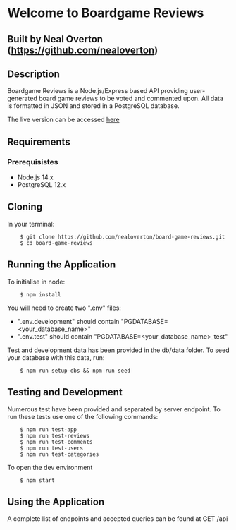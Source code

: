 # Welcome to Boardgame Reviews

## Built by Neal Overton (https://github.com/nealoverton)

## Description

Boardgame Reviews is a Node.js/Express based API providing user-generated board game reviews to be voted and commented upon. All data is formatted in JSON and stored in a PostgreSQL database.

The live version can be accessed [here](https://boardgame-reviews.herokuapp.com/)

## Requirements

### Prerequisistes

- Node.js 14.x
- PostgreSQL 12.x

## Cloning

In your terminal:

        $ git clone https://github.com/nealoverton/board-game-reviews.git
        $ cd board-game-reviews

## Running the Application

To initialise in node:

        $ npm install

You will need to create two ".env" files:

- ".env.development" should contain "PGDATABASE=<your_database_name>"
- ".env.test" should contain "PGDATABASE=<your_database_name>\_test"

Test and development data has been provided in the db/data folder. To seed your database with this data, run:

        $ npm run setup-dbs && npm run seed

## Testing and Development

Numerous test have been provided and separated by server endpoint. To run these tests use one of the following commands:

        $ npm run test-app
        $ npm run test-reviews
        $ npm run test-comments
        $ npm run test-users
        $ npm run test-categories

To open the dev environment

        $ npm start

## Using the Application

A complete list of endpoints and accepted queries can be found at GET /api
